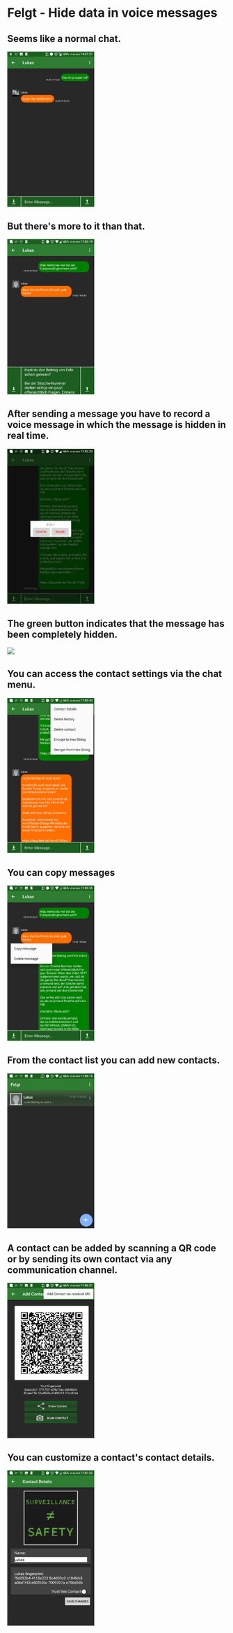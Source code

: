 # Felgt - Hide data in voice messages

## Seems like a normal chat.
<img src="Images/001%20Chat%20mit%20Avatar.png?raw=true" width="200">
 
## But there's more to it than that.
<img src="Images/002%20Chat%20ohne%20Avatar.png?raw=true" width="200">


## After sending a message you have to record a voice message in which the message is hidden in real time.
<img src="Images/003%20Sprachnachricht%20aufzeichnen.png?raw=true" width="200">


## The green button indicates that the message has been completely hidden.
<img src="Images/004%20Daten%20vollständig%20versteckt.png?raw=true" width="200">


## You can access the contact settings via the chat menu.
<img src="Images/005%20Chat%20Menue.png?raw=true" width="200">



## You can copy messages
<img src="Images/006%20Copy%20Message.png?raw=true" width="200">

## From the contact list you can add new contacts.
<img src="Images/007%20Contact%20list.png?raw=true" width="200">

## A contact can be added by scanning a QR code or by sending its own contact via any communication channel.
<img src="Images/008%20Add%20Contact.png?raw=true" width="200">

## You can customize a contact's contact details.
<img src="Images/009%20Edit%20Contact%20Details.png?raw=true" width="200">
